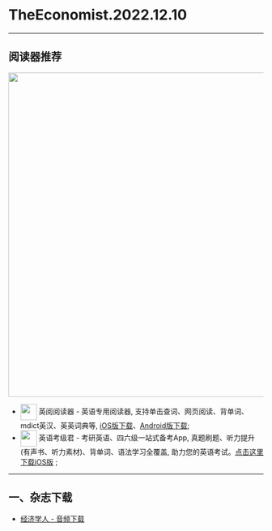 # TheEconomist.2022.12.10
--------------
## 阅读器推荐
<a href="https://ereader.link/?utm_source=github&utm_medium=github&utm_campaign=github" target="_blank">
<img src="https://pic2.zhimg.com/v2-2158f25799daf1cc82b8c88286d58709_1440w.jpg" width="640px"/>
</a>

* <img align="center" src="https://ereader.link/images/ereader.png" width="32px" /> 英阅阅读器 - 英语专用阅读器, 支持单击查词、网页阅读、背单词、mdict英汉、英英词典等, [iOS版下载](https://apps.apple.com/cn/app/ereader-%E8%8B%B1%E9%98%85%E9%98%85%E8%AF%BB%E5%99%A8/id1558805880)、[Android版下载](https://ereader.link/apps/EReader-For-Android.apk);
* <img align="center" src="https://img-blog.csdnimg.cn/909634eacf664a8f8f5fc41ec648bb1c.png" width="32px" /> 英语考级君 - 考研英语、四六级一站式备考App, 真题刷题、听力提升(有声书、听力素材)、背单词、语法学习全覆盖, 助力您的英语考试。[点击这里下载iOS版](https://apps.apple.com/id/app/%E8%8B%B1%E8%AF%AD%E8%80%83%E7%BA%A7%E5%90%9B-%E8%8B%B1%E8%AF%AD%E8%80%83%E8%AF%95%E5%A4%87%E8%80%83-%E6%82%A8%E7%9A%84%E8%8B%B1%E8%AF%AD%E7%9C%9F%E9%A2%98%E4%BC%B4%E4%BE%A3/id1585354395) ;

---------------------
## 一、杂志下载
    
* [经济学人 - 音频下载](https://github.com/hehonghui/awesome-english-ebooks/wiki/te_audios_2022)
    
